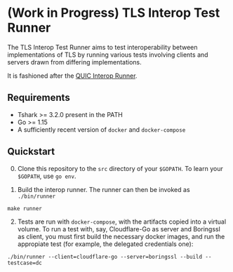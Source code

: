 <!-- SPDX-FileCopyrightText: 2020 The tls-interop-runner Authors -->
<!-- SPDX-License-Identifier: CC0-1.0 -->

# (Work in Progress) TLS Interop Test Runner

The TLS Interop Test Runner aims to test interoperability between
implementations of TLS by running various tests involving clients and servers
drawn from differing implementations.

It is fashioned after the [QUIC Interop
Runner](https://github.com/marten-seemann/quic-interop-runner).

## Requirements

- Tshark >= 3.2.0 present in the PATH
- Go >= 1.15
- A sufficiently recent version of `docker` and `docker-compose`

## Quickstart

0. Clone this repository to the `src` directory of your `$GOPATH`.
To learn your `$GOPATH`, use `go env`.

1. Build the interop runner. The runner can then be invoked as `./bin/runner`
```
make runner
```

2. Tests are run with `docker-compose`, with the artifacts copied into a virtual
volume. To run a test with, say, Cloudflare-Go as server and Boringssl as client,
you must first build the necessary docker images, and run the appropiate
test (for example, the delegated credentials one):

```
./bin/runner --client=cloudflare-go --server=boringssl --build --testcase=dc
```
